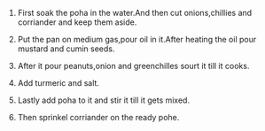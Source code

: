 1. First soak the  poha in the water.And then cut onions,chillies and corriander and keep them aside.

2. Put the pan on medium gas,pour oil in it.After heating the oil pour mustard and cumin seeds.

3. After it pour peanuts,onion and greenchilles sourt it till it cooks. 

4. Add turmeric and salt.

5. Lastly add poha to it and stir it till it gets mixed.

6. Then sprinkel corriander on the ready pohe.